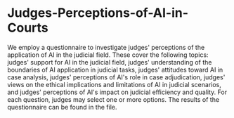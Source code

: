 # Judges-Perceptions-of-AI-in-Courts
We employ a questionnaire to investigate judges' perceptions of the application of AI in the judicial field. 
These cover the following topics: judges' support for AI in the judicial field, judges' understanding of the boundaries of AI application in judicial tasks, judges' attitudes toward AI in case analysis, judges' perceptions of AI's role in case adjudication, judges' views on the ethical implications and limitations of AI in judicial scenarios, and judges' perceptions of AI's impact on judicial efficiency and quality. For each question, judges may select one or more options. The results of the questionnaire can be found in the file.
